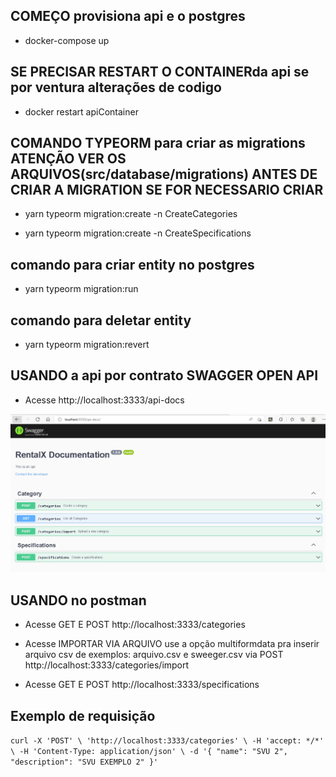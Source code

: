 ## COMEÇO provisiona api e o postgres

- docker-compose up

## SE PRECISAR RESTART O CONTAINERda api se por ventura alterações de codigo

- docker  restart apiContainer

## COMANDO TYPEORM para criar as migrations ATENÇÃO VER OS ARQUIVOS(src/database/migrations) ANTES DE CRIAR A MIGRATION SE FOR NECESSARIO CRIAR

- yarn typeorm migration:create -n CreateCategories

- yarn typeorm migration:create -n CreateSpecifications


## comando para criar entity no postgres

- yarn typeorm migration:run

## comando para deletar entity

- yarn typeorm migration:revert

## USANDO a api por contrato SWAGGER OPEN API

- Acesse http://localhost:3333/api-docs

![alt text](https://github.com/tsilva19/Injecao-Dependencia-node/blob/main/injetadependencia.png)

## USANDO no postman

- Acesse GET E POST http://localhost:3333/categories

- Acesse IMPORTAR VIA ARQUIVO use a opção multiformdata pra inserir arquivo csv de exemplos: arquivo.csv e sweeger.csv via POST http://localhost:3333/categories/import

- Acesse GET E POST http://localhost:3333/specifications


## Exemplo de requisição

`
curl -X 'POST' \
  'http://localhost:3333/categories' \
  -H 'accept: */*' \
  -H 'Content-Type: application/json' \
  -d '{
  "name": "SVU 2",
  "description": "SVU EXEMPLO 2"
}'
`
